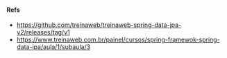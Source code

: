 #### Refs
* https://github.com/treinaweb/treinaweb-spring-data-jpa-v2/releases/tag/v1
* https://www.treinaweb.com.br/painel/cursos/spring-framewok-spring-data-jpa/aula/1/subaula/3

